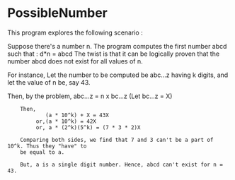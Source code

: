 # PossibleNumber
This program explores the following scenario :

Suppose there's a number n. The program computes the first number abcd such that : d*n = abcd
The twist is that it can be logically proven that the number abcd does not exist for all values of n.

For instance,
Let the number to be computed be abc...z having k digits, and let the value of n be, say 43.

Then, by the problem,
                abc...z = n x bc...z
                (Let bc...z = X)
                
        Then,
                (a * 10^k) + X = 43X
             or,(a * 10^k) = 42X
             or, a * (2^k)(5^k) = (7 * 3 * 2)X
             
        Comparing both sides, we find that 7 and 3 can't be a part of 10^k. Thus they "have" to 
        be equal to a.
        
        But, a is a single digit number. Hence, abcd can't exist for n = 43.
        
